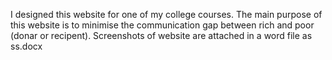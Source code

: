 I designed this website for one of my college courses. The main purpose of this website is to minimise the communication gap between rich and poor (donar or recipent).
Screenshots of website are attached in a word file as ss.docx
